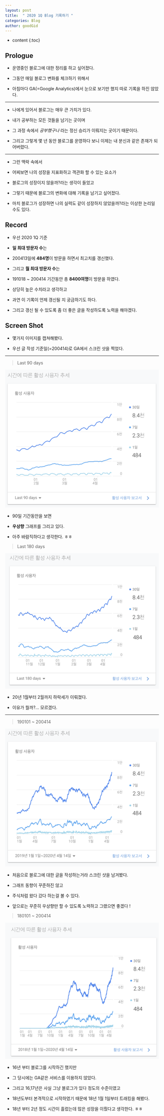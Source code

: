 ```yaml
---
layout: post
title:  " 2020 1Q Blog 기록하기 "
categories: Blog
author: goodGid
---
```

* content
{:toc}

## Prologue

* 운영중인 블로그에 대한 정리를 하고 싶어졌다.

* 그동안 매일 블로그 변화를 체크하기 위해서

* 아침마다 GA(=Google Analytics)에서 눈으로 보기만 했지 따로 기록을 하진 않았다.

---

* 나에게 있어서 블로그는 매우 큰 가치가 있다.

* 내가 공부하는 모든 것들을 남기는 곳이며

* 그 과정 속에서 *공부했구나* 라는 정신 승리가 이뤄지는 곳이기 때문이다.

* 그리고 그렇게 몇 년 동안 블로그를 운영하다 보니 이제는 내 분신과 같은 존재가 되어버렸다.

---

* 그런 맥락 속에서 

* 어찌보면 나의 성장을 지표화하고 객관화 할 수 있는 요소가

* 블로그의 성장이지 않을까?라는 생각이 들었고 

* 그렇기 때문에 블로그의 변화에 대해 기록을 남기고 싶어졌다.

* 마치 블로그가 성장하면 나의 실력도 같이 성장하지 않았을까?라는 이상한 논리일 수도 있다.





## Record

* 우선 2020 1Q 기준 

* **일 최대 방문자 수**는

* 200413일에 **484명**이 방문을 하면서 최고치를 갱신했다. 

* 그리고 **월 최대 방문자 수**는

* 191018 ~ 200414 기간동안 총 **8400여명**이 방문을 하였다.

* 상당히 높은 수치라고 생각하고

* 과연 이 기록이 언제 갱신될 지 궁금하기도 하다. 

* 그리고 갱신 될 수 있도록 좀 더 좋은 글을 작성하도록 노력을 해야겠다.




## Screen Shot

* 몇가지 이미지를 캡쳐해봤다.

* 우선 글 작성 기준일(=200414)로 GA에서 스크린 샷을 찍었다.

---


> Last 90 days

![](/assets/img/blog/2020-1Q-Blog_1.png)

* 90일 기간동안을 보면 

* **우상향** 그래프를 그리고 있다.

* 아주 바람직하다고 생각한다. ㅎㅎ 



> Last 180 days

![](/assets/img/blog/2020-1Q-Blog_2.png)

* 20년 1월부터 2월까지 하락세가 이뤄졌다.

* 이유가 뭘까?... 모르겠다.


---


> 190101 ~ 200414

![](/assets/img/blog/2020-1Q-Blog_3.png)

* 처음으로 블로그에 대한 글을 작성하는거라 스크린 샷을 남겨봤다.

* 그래프 동향이 꾸준하진 않고 

* 주식처럼 왔다 갔다 하는걸 볼 수 있다.

* 앞으로는 꾸준히 우상향만 할 수 있도록 노력하고 그랬으면 좋겠다 !



> 180101 ~ 200414

![](/assets/img/blog/2020-1Q-Blog_4.png)

* 16년 부터 블로그를 시작하긴 했지만

* 그 당시에는 GA같은 서비스를 이용하지 않았다.

* 그리고 16,17년은 사실 그냥 블로그가 있다 정도의 수준이였고

* 18년도부터 본격적으로 시작하였기 때문에 18년 1월 1일부터 트래킹을 해봤다.

* 18년 부터 2년 정도 시간이 흘렀는데 많은 성장을 이뤘다고 생각한다. ㅎㅎ